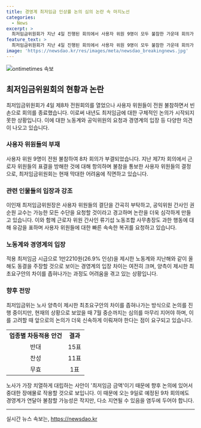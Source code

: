 ```yaml
---
title: 경영계 최저임금 인상률 논의 심의 논란 속 마지노선
categories:
  - News
excerpt: >
  최저임금위원회가 지난 4일 진행된 회의에서 사용자 위원 9명이 모두 불참한 가운데 회의가 열렸다. 이에 노동계와 공익위원은 경영계에게 복귀를 요청했으며, 전원회의를 통해 내년도 최저임금안을 마무리 짓길 촉구했다. 최저임금위는 법정 심의 기한을 넘겼고, 구체적 논의를 시작하지 못한 상황이다. 또한, 과거 근로자 위원들의 행태와 업종별 차등적용 안건 등으로 인해 노사 간 대립이 심화되고 있다. 임금 결정 후 이의제기 절차 등을 고려하면 7월 중순까지 결정을 마쳐야 하는데, 경영계의 불참 가능성이 낮다는 전망이 나왔다.
feature_text: >
  최저임금위원회가 지난 4일 진행된 회의에서 사용자 위원 9명이 모두 불참한 가운데 회의가 열렸다. 이에 노동계와 공익위원은 경영계에게 복귀를 요청했으며, 전원회의를 통해 내년도 최저임금안을 마무리 짓길 촉구했다. 최저임금위는 법정 심의 기한을 넘겼고, 구체적 논의를 시작하지 못한 상황이다. 또한, 과거 근로자 위원들의 행태와 업종별 차등적용 안건 등으로 인해 노사 간 대립이 심화되고 있다. 임금 결정 후 이의제기 절차 등을 고려하면 7월 중순까지 결정을 마쳐야 하는데, 경영계의 불참 가능성이 낮다는 전망이 나왔다.
image: 'https://newsdao.kr/res/images/meta/newsdao_breakingnews.jpg'
---
```


<p><img src="https://newsdao.kr/res/images/meta/newsdao_breakingnews.jpg" alt="ontimetimes 속보" /></p>

<h2 data-ke-size="size26">최저임금위원회의 현황과 논란</h2>

<p data-ke-size="size16">최저임금위원회가 4일 제8차 전원회의를 열었으나 사용자 위원들이 전원 불참하면서 빈손으로 회의를 종료했습니다. 이로써 내년도 최저임금에 대한 구체적인 논의가 시작되지 못한 상황입니다. 이에 대한 노동계와 공익위원의 요청과 경영계의 입장 등 다양한 의견이 나오고 있습니다.</p>

<h3 data-ke-size="size24">사용자 위원들의 부재</h3>

<p data-ke-size="size16">사용자 위원 9명이 전원 불참하여 8차 회의가 부결되었습니다. 지난 제7차 회의에서 근로자 위원들의 표결을 방해한 것에 대해 항의하며 불참을 통보한 사용자 위원들의 결정으로, 최저임금위원회는 현재 막대한 어려움에 직면하고 있습니다.</p>

<h3 data-ke-size="size24">관련 인물들의 입장과 강조</h3>

<p data-ke-size="size16">이인재 최저임금위원장은 사용자 위원들의 결단을 간곡히 부탁하고, 공익위원 간사인 권순원 교수는 가능한 모든 수단을 요청할 것이라고 경고하며 논란을 더욱 심각하게 만들고 있습니다. 이와 함께 근로자 위원 간사인 류기섭 노동조합 사무총장도 과한 행동에 대해 유감을 표하며 사용자 위원들에 대한 빠른 속속한 복귀를 요청하고 있습니다.</p>

<h3 data-ke-size="size24">노동계와 경영계의 입장</h3>

<p data-ke-size="size16">적용 최저임금 시급으로 1만2210원(26.9% 인상)을 제시한 노동계와 지난해와 같이 올해도 동결을 주장할 것으로 보이는 경영계의 입장 차이는 여전히 크며, 양측이 제시한 최초요구안의 차이를 좁혀나가는 과정도 어려움을 겪고 있는 상황입니다.</p>

<h3 data-ke-size="size24">향후 전망</h3>

<p data-ke-size="size16">최저임금위는 노사 양측이 제시한 최초요구안의 차이를 좁혀나가는 방식으로 논의를 진행 중이지만, 현재의 상황으로 보았을 때 7월 중순까지는 심의를 마무리 지어야 하며, 이를 고려할 때 앞으로의 논의가 더욱 신속하게 이뤄져야 한다는 점이 요구되고 있습니다.</p>

<table>
  <tr>
    <td style="text-align: center; height: 17px;"><b>업종별 차등적용 안건</b></td>
    <td style="text-align: center; height: 17px;"><b>결과</b></td>
  </tr>
  <tr>
    <td style="text-align: center; height: 17px;">반대</td>
    <td style="text-align: center; height: 17px;">15표</td>
  </tr>
  <tr>
    <td style="text-align: center; height: 17px;">찬성</td>
    <td style="text-align: center; height: 17px;">11표</td>
  </tr>
  <tr>
    <td style="text-align: center; height: 17px;">무효</td>
    <td style="text-align: center; height: 17px;">1표</td>
  </tr>
</table>

<p data-ke-size="size16">노사가 가장 치열하게 대립하는 사안이 '최저임금 금액'이기 때문에 향후 논의에 있어서 중대한 장애물로 작용할 것으로 보입니다. 이 때문에 오는 9일로 예정된 9차 회의에도 경영계가 연달아 불참할 가능성은 작지만, 다소 지연될 수 있음을 염두에 두어야 합니다.</p>

<hr>

<p data-ke-size="size16"></p>
실시간 뉴스 속보는, <a href="https://newsdao.kr" rel="dofollow">https://newsdao.kr</a>


